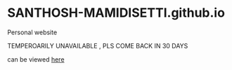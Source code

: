 # SANTHOSH-MAMIDISETTI.github.io
Personal website

TEMPEROARILY UNAVAILABLE , PLS COME BACK IN 30 DAYS




can be viewed [here](https://santhosh-mamidisetti.github.io/)
